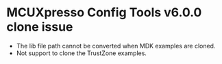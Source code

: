 # MCUXpresso Config Tools v6.0.0 clone issue

-   The lib file path cannot be converted when MDK examples are cloned.
-   Not support to clone the TrustZone examples.

